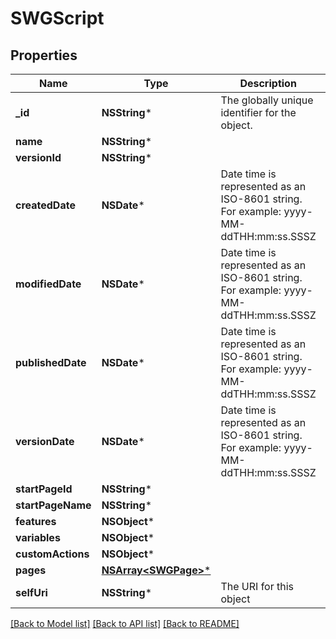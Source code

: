 # SWGScript

## Properties
Name | Type | Description | Notes
------------ | ------------- | ------------- | -------------
**_id** | **NSString*** | The globally unique identifier for the object. | [optional] 
**name** | **NSString*** |  | [optional] 
**versionId** | **NSString*** |  | [optional] 
**createdDate** | **NSDate*** | Date time is represented as an ISO-8601 string. For example: yyyy-MM-ddTHH:mm:ss.SSSZ | [optional] 
**modifiedDate** | **NSDate*** | Date time is represented as an ISO-8601 string. For example: yyyy-MM-ddTHH:mm:ss.SSSZ | [optional] 
**publishedDate** | **NSDate*** | Date time is represented as an ISO-8601 string. For example: yyyy-MM-ddTHH:mm:ss.SSSZ | [optional] 
**versionDate** | **NSDate*** | Date time is represented as an ISO-8601 string. For example: yyyy-MM-ddTHH:mm:ss.SSSZ | [optional] 
**startPageId** | **NSString*** |  | [optional] 
**startPageName** | **NSString*** |  | [optional] 
**features** | **NSObject*** |  | [optional] 
**variables** | **NSObject*** |  | [optional] 
**customActions** | **NSObject*** |  | [optional] 
**pages** | [**NSArray&lt;SWGPage&gt;***](SWGPage.md) |  | [optional] 
**selfUri** | **NSString*** | The URI for this object | [optional] 

[[Back to Model list]](../README.md#documentation-for-models) [[Back to API list]](../README.md#documentation-for-api-endpoints) [[Back to README]](../README.md)


